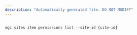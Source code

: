 ```yaml
---
description: "Automatically generated file. DO NOT MODIFY"
---
```


```cli

mgc sites item permissions list --site-id {site-id}

```